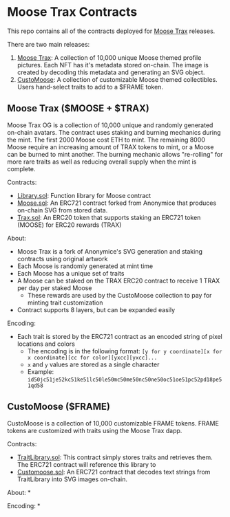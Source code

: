# Moose Trax Contracts

This repo contains all of the contracts deployed for [Moose Trax](https://app.moosetrax.art/#/) releases.

There are two main releases:
1. [Moose Trax](https://opensea.io/collection/moose-trax-nft): A collection of 10,000 unique Moose themed profile pictures. Each NFT has it's metadata stored on-chain. The image is created by decoding this metadata and generating an SVG object.
1. [CustoMoose](https://opensea.io/collection/moose-trax-customoose): A collection of customizable Moose themed collectibles. Users hand-select traits to add to a $FRAME token.

## Moose Trax ($MOOSE + $TRAX)

Moose Trax OG is a collection of 10,000 unique and randomly generated on-chain avatars. The contract uses staking and burning mechanics during the mint. The first 2000 Moose cost ETH to mint. The remaining 8000 Moose require an increasing amount of TRAX tokens to mint, or a Moose can be burned to mint another. The burning mechanic allows "re-rolling" for more rare traits as well as reducing overall supply when the mint is complete.

Contracts:
* [Library.sol](./contracts/Library.sol): Function library for Moose contract
* [Moose.sol](./contracts/Moose.sol): An ERC721 contract forked from Anonymice that produces on-chain SVG from stored data.
* [Trax.sol](./contracts/Trax.sol): An ERC20 token that supports staking an ERC721 token (MOOSE) for ERC20 rewards (TRAX)

About:
* Moose Trax is a fork of Anonymice's SVG generation and staking contracts using original artwork
* Each Moose is randomly generated at mint time
* Each Moose has a unique set of traits
* A Moose can be staked on the TRAX ERC20 contract to receive 1 TRAX per day per staked Moose
  * These rewards are used by the CustoMoose collection to pay for minting trait customization
* Contract supports 8 layers, but can be expanded easily

Encoding:
* Each trait is stored by the ERC721 contract as an encoded string of pixel locations and colors
  * The encoding is in the following format: `[y for y coordinate][x for x coordinate][cc for color][yxcc][yxcc]...`
  * `x` and `y` values are stored as a single character
  * Example: `id50jc51je52kc51ke51lc50le50mc50me50nc50ne50oc51oe51pc52pd18pe51qd58`

## CustoMoose ($FRAME)

CustoMoose is a collection of 10,000 customizable FRAME tokens. FRAME tokens are customized with traits using the Moose Trax dapp.

Contracts:
* [TraitLibrary.sol](./contracts/TraitLibrary.sol): This contract simply stores traits and retrieves them. The ERC721 contract will reference this library to 
* [Customoose.sol](./contracts/Customoose.sol): An ERC721 contract that decodes text strings from TraitLibrary into SVG images on-chain.

About:
*

Encoding:
* 
